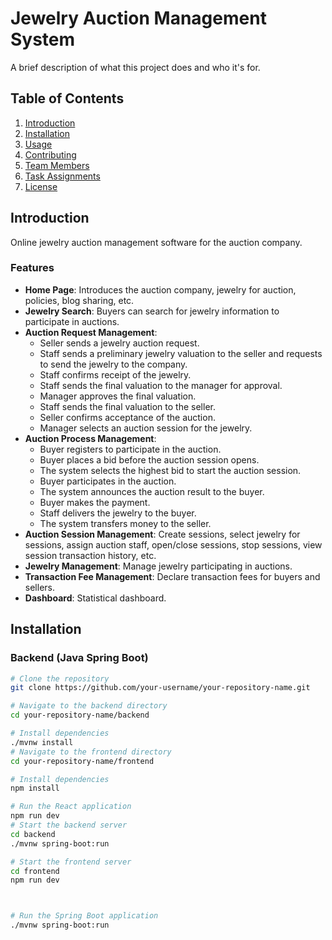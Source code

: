 # Jewelry Auction Management System

A brief description of what this project does and who it's for.

## Table of Contents
1. [Introduction](#introduction)
2. [Installation](#installation)
3. [Usage](#usage)
4. [Contributing](#contributing)
5. [Team Members](#team-members)
6. [Task Assignments](#task-assignments)
7. [License](#license) 

## Introduction

Online jewelry auction management software for the auction company.

### Features
- **Home Page**: Introduces the auction company, jewelry for auction, policies, blog sharing, etc.
- **Jewelry Search**: Buyers can search for jewelry information to participate in auctions.
- **Auction Request Management**:
  - Seller sends a jewelry auction request.
  - Staff sends a preliminary jewelry valuation to the seller and requests to send the jewelry to the company.
  - Staff confirms receipt of the jewelry.
  - Staff sends the final valuation to the manager for approval.
  - Manager approves the final valuation.
  - Staff sends the final valuation to the seller.
  - Seller confirms acceptance of the auction.
  - Manager selects an auction session for the jewelry.
- **Auction Process Management**:
  - Buyer registers to participate in the auction.
  - Buyer places a bid before the auction session opens.
  - The system selects the highest bid to start the auction session.
  - Buyer participates in the auction.
  - The system announces the auction result to the buyer.
  - Buyer makes the payment.
  - Staff delivers the jewelry to the buyer.
  - The system transfers money to the seller.
- **Auction Session Management**: Create sessions, select jewelry for sessions, assign auction staff, open/close sessions, stop sessions, view session transaction history, etc.
- **Jewelry Management**: Manage jewelry participating in auctions.
- **Transaction Fee Management**: Declare transaction fees for buyers and sellers.
- **Dashboard**: Statistical dashboard.

## Installation

### Backend (Java Spring Boot)

```bash
# Clone the repository
git clone https://github.com/your-username/your-repository-name.git

# Navigate to the backend directory
cd your-repository-name/backend

# Install dependencies
./mvnw install
# Navigate to the frontend directory
cd your-repository-name/frontend

# Install dependencies
npm install

# Run the React application
npm run dev
# Start the backend server
cd backend
./mvnw spring-boot:run

# Start the frontend server
cd frontend
npm run dev



# Run the Spring Boot application
./mvnw spring-boot:run
